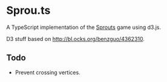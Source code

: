 Sprou.ts
========

A TypeScript implementation of the [Sprouts](http://nrich.maths.org/2413) game using d3.js.

D3 stuff based on http://bl.ocks.org/benzguo/4362310.

Todo
--------

* Prevent crossing vertices.
